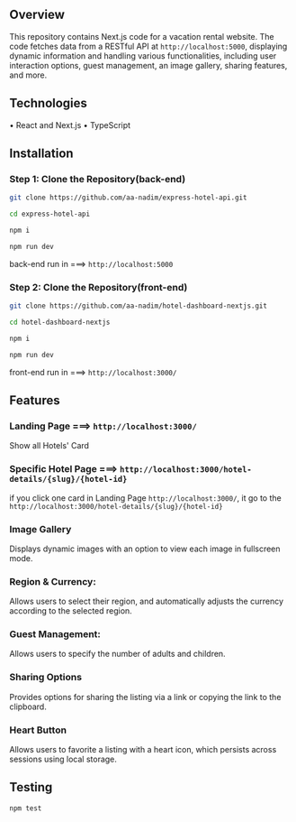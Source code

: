 ## Overview

This repository contains Next.js code for a vacation rental website. The code fetches data from a RESTful API at `http://localhost:5000`, displaying dynamic information and handling various functionalities, including user interaction options, guest management, an image gallery, sharing features, and more.

## Technologies

• React and Next.js
• TypeScript


## Installation

### Step 1: Clone the Repository(back-end)

```bash
git clone https://github.com/aa-nadim/express-hotel-api.git

cd express-hotel-api

npm i

npm run dev
```

back-end run in ===> `http://localhost:5000`

### Step 2: Clone the Repository(front-end)

```bash
git clone https://github.com/aa-nadim/hotel-dashboard-nextjs.git

cd hotel-dashboard-nextjs

npm i

npm run dev
```

front-end run in ===> `http://localhost:3000/`


## Features

### Landing Page ===>  `http://localhost:3000/`

Show all Hotels' Card

### Specific Hotel Page ===> `http://localhost:3000/hotel-details/{slug}/{hotel-id}`

if you click one card in Landing Page `http://localhost:3000/`, it go to the `http://localhost:3000/hotel-details/{slug}/{hotel-id}`

### Image Gallery

Displays dynamic images with an option to view each image in fullscreen mode.

### Region & Currency: 

Allows users to select their region, and automatically adjusts the currency according to the selected region.

### Guest Management: 

Allows users to specify the number of adults and children.

### Sharing Options 

Provides options for sharing the listing via a link or copying the link to the clipboard.

### Heart Button 

Allows users to favorite a listing with a heart icon, which persists across sessions using local storage.

## Testing
```bash
npm test
```